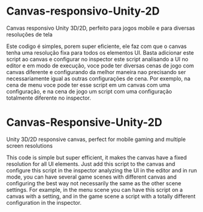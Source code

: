 # Canvas-responsivo-Unity-2D
Canvas responsivo Unity 3D/2D, perfeito para jogos mobile e para diversas resoluções de tela

Este codigo é simples, porem super eficiente, ele faz com que o canvas tenha uma resolução fixa para todos os elementos UI. Basta adicionar este script ao canvas
e configurar no inspector este script analisando a UI no editor e em modo de execução, voce pode ter diversas cenas de jogo com canvas diferente e configurando da melhor 
maneira nao precisando ser necessariamente igual as outras configurações de cena. Por exemplo, na cena de menu voce pode ter esse script em um canvas com uma configuração,
e na cena de jogo um script com uma configuração totalmente diferente no inspector.

# Canvas-Responsive-Unity-2D
Unity 3D/2D responsive canvas, perfect for mobile gaming and multiple screen resolutions

This code is simple but super efficient, it makes the canvas have a fixed resolution for all UI elements. Just add this script to the canvas
and configure this script in the inspector analyzing the UI in the editor and in run mode, you can have several game scenes with different canvas and configuring the best
way not necessarily the same as the other scene settings. For example, in the menu scene you can have this script on a canvas with a setting,
and in the game scene a script with a totally different configuration in the inspector.
